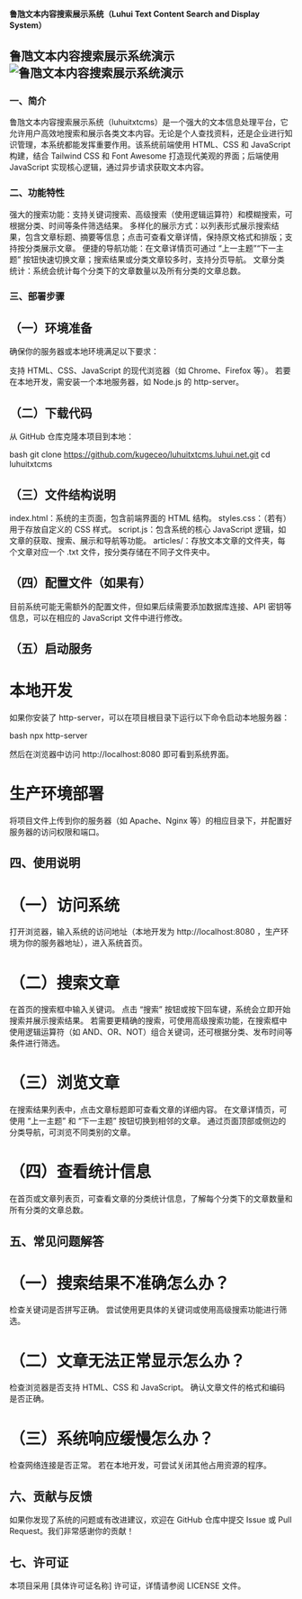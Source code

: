 #### 鲁虺文本内容搜索展示系统（Luhui Text Content Search and Display System）

## 鲁虺文本内容搜索展示系统演示![鲁虺文本内容搜索展示系统演示](https://luhuitxtcms.luhui.net/luhuitxtcms-鲁虺文本内容搜索展示系统-05-06-2025_08_36_AM.jpg)

### 一、简介

鲁虺文本内容搜索展示系统（luhuitxtcms）是一个强大的文本信息处理平台，它允许用户高效地搜索和展示各类文本内容。无论是个人查找资料，还是企业进行知识管理，本系统都能发挥重要作用。该系统前端使用 HTML、CSS 和 JavaScript 构建，结合 Tailwind CSS 和 Font Awesome 打造现代美观的界面；后端使用 JavaScript 实现核心逻辑，通过异步请求获取文本内容。

### 二、功能特性

强大的搜索功能：支持关键词搜索、高级搜索（使用逻辑运算符）和模糊搜索，可根据分类、时间等条件筛选结果。
多样化的展示方式：以列表形式展示搜索结果，包含文章标题、摘要等信息；点击可查看文章详情，保持原文格式和排版；支持按分类展示文章。
便捷的导航功能：在文章详情页可通过 “上一主题”“下一主题” 按钮快速切换文章；搜索结果或分类文章较多时，支持分页导航。
文章分类统计：系统会统计每个分类下的文章数量以及所有分类的文章总数。

### 三、部署步骤

## （一）环境准备

确保你的服务器或本地环境满足以下要求：

支持 HTML、CSS、JavaScript 的现代浏览器（如 Chrome、Firefox 等）。
若要在本地开发，需安装一个本地服务器，如 Node.js 的 http-server。

## （二）下载代码

从 GitHub 仓库克隆本项目到本地：

bash
git clone https://github.com/kugeceo/luhuitxtcms.luhui.net.git
cd luhuitxtcms

## （三）文件结构说明

index.html：系统的主页面，包含前端界面的 HTML 结构。
styles.css：（若有）用于存放自定义的 CSS 样式。
script.js：包含系统的核心 JavaScript 逻辑，如文章的获取、搜索、展示和导航等功能。
articles/：存放文本文章的文件夹，每个文章对应一个 .txt 文件，按分类存储在不同子文件夹中。

##  （四）配置文件（如果有）

目前系统可能无需额外的配置文件，但如果后续需要添加数据库连接、API 密钥等信息，可以在相应的 JavaScript 文件中进行修改。

## （五）启动服务

# 本地开发

如果你安装了 http-server，可以在项目根目录下运行以下命令启动本地服务器：

bash
npx http-server

然后在浏览器中访问 http://localhost:8080 即可看到系统界面。

# 生产环境部署

将项目文件上传到你的服务器（如 Apache、Nginx 等）的相应目录下，并配置好服务器的访问权限和端口。

## 四、使用说明

# （一）访问系统

打开浏览器，输入系统的访问地址（本地开发为 http://localhost:8080 ，生产环境为你的服务器地址），进入系统首页。

# （二）搜索文章

在首页的搜索框中输入关键词。
点击 “搜索” 按钮或按下回车键，系统会立即开始搜索并展示搜索结果。
若需要更精确的搜索，可使用高级搜索功能，在搜索框中使用逻辑运算符（如 AND、OR、NOT）组合关键词，还可根据分类、发布时间等条件进行筛选。

# （三）浏览文章

在搜索结果列表中，点击文章标题即可查看文章的详细内容。
在文章详情页，可使用 “上一主题” 和 “下一主题” 按钮切换到相邻的文章。
通过页面顶部或侧边的分类导航，可浏览不同类别的文章。

# （四）查看统计信息

在首页或文章列表页，可查看文章的分类统计信息，了解每个分类下的文章数量和所有分类的文章总数。

## 五、常见问题解答

# （一）搜索结果不准确怎么办？

检查关键词是否拼写正确。
尝试使用更具体的关键词或使用高级搜索功能进行筛选。

# （二）文章无法正常显示怎么办？

检查浏览器是否支持 HTML、CSS 和 JavaScript。
确认文章文件的格式和编码是否正确。

# （三）系统响应缓慢怎么办？

检查网络连接是否正常。
若在本地开发，可尝试关闭其他占用资源的程序。

## 六、贡献与反馈

如果你发现了系统的问题或有改进建议，欢迎在 GitHub 仓库中提交 Issue 或 Pull Request。我们非常感谢你的贡献！

## 七、许可证

本项目采用 [具体许可证名称] 许可证，详情请参阅 LICENSE 文件。
